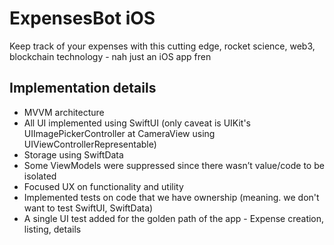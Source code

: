 # ExpensesBot iOS
Keep track of your expenses with this cutting edge, rocket science, web3, blockchain technology - nah just an iOS app fren

## Implementation details
- MVVM architecture
- All UI implemented using SwiftUI (only caveat is UIKit's UIImagePickerController at CameraView using UIViewControllerRepresentable)
- Storage using SwiftData
- Some ViewModels were suppressed since there wasn’t value/code to be isolated
- Focused UX on functionality and utility
- Implemented tests on code that we have ownership (meaning. we don't want to test SwiftUI, SwiftData)
- A single UI test added for the golden path of the app - Expense creation, listing, details